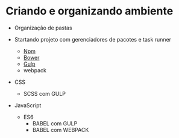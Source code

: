 # Criando e organizando ambiente

* Organização de pastas
* Startando projeto com gerenciadores de pacotes e task runner
  * [Npm](/estudo1/Npm)
  * [Bower](/estudo1/Bower)
  * [Gulp](/estudo1/Gulp)
  * webpack

* CSS
  * SCSS com GULP
* JavaScript
  * ES6
    * BABEL com GULP
    * BABEL com WEBPACK




